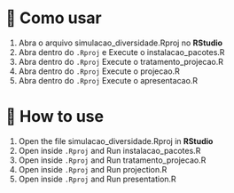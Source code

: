# 📂 Como usar<br>
1. Abra o arquivo simulacao_diversidade.Rproj no **RStudio**<br>
2. Abra dentro do <code>.Rproj</code> e Execute o instalacao_pacotes.R<br>
3. Abra dentro do <code>.Rproj</code> Execute o tratamento_projecao.R<br>
4. Abra dentro do <code>.Rproj</code> Execute o projecao.R<br>
5. Abra dentro do <code>.Rproj</code> Execute o apresentacao.R<br>

# 📂 How to use<br>
1. Open the file simulacao_diversidade.Rproj in **RStudio**<br>
2. Open inside <code>.Rproj</code> and Run instalacao_pacotes.R<br>
3. Open inside <code>.Rproj</code> and Run tratamento_projecao.R<br>
4. Open inside <code>.Rproj</code> and Run projection.R<br>
5. Open inside <code>.Rproj</code> and Run presentation.R<br>
